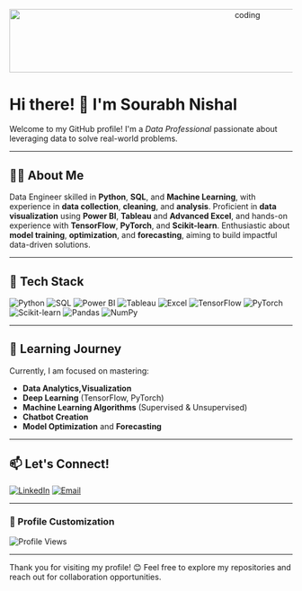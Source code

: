 <p align="center">
  <img alt="coding" style="width:22cm; height:3cm;" src="https://miro.medium.com/v2/resize:fit:1400/1*g3zcRSjUu50p7_1brc9c2Q.gif">
</p>


# Hi there! 👋 I'm Sourabh Nishal

Welcome to my GitHub profile! I'm a *Data Professional* passionate about leveraging data to solve real-world problems.

---

## 👨‍💻 About Me

Data Engineer skilled in **Python**, **SQL**, and **Machine Learning**, with experience in **data collection**, **cleaning**, and **analysis**. Proficient in **data visualization** using **Power BI**, **Tableau** and **Advanced Excel**, and hands-on experience with **TensorFlow**, **PyTorch**, and **Scikit-learn**. Enthusiastic about **model training**, **optimization**, and **forecasting**, aiming to build impactful data-driven solutions.

---

## 🚀 Tech Stack

![Python](https://img.shields.io/badge/-Python-3776AB?logo=python&logoColor=white&style=flat)
![SQL](https://img.shields.io/badge/-SQL-4479A1?logo=postgresql&logoColor=white&style=flat)
![Power BI](https://img.shields.io/badge/-Power%20BI-FFB81C?style=flat)
![Tableau](https://img.shields.io/badge/-Tableau-E97627?style=flat)
![Excel](https://img.shields.io/badge/-Excel-217346?style=flat)
![TensorFlow](https://img.shields.io/badge/-TensorFlow-FF6F00?logo=tensorflow&logoColor=white&style=flat)
![PyTorch](https://img.shields.io/badge/-PyTorch-EE4C2C?logo=pytorch&logoColor=white&style=flat)
![Scikit-learn](https://img.shields.io/badge/-Scikit_learn-F7931E?logo=scikit-learn&logoColor=white&style=flat)
![Pandas](https://img.shields.io/badge/-Pandas-150458?logo=pandas&logoColor=white&style=flat)
![NumPy](https://img.shields.io/badge/-NumPy-013243?logo=numpy&logoColor=white&style=flat)


---

## 🌱 Learning Journey

Currently, I am focused on mastering:
- **Data Analytics,Visualization**
- **Deep Learning** (TensorFlow, PyTorch)
- **Machine Learning Algorithms** (Supervised & Unsupervised)
- **Chatbot Creation**
- **Model Optimization** and **Forecasting**

---

## 📫 Let's Connect!

[![LinkedIn](https://img.shields.io/badge/-LinkedIn-0077B5?logo=linkedin&logoColor=white&style=flat-square)](https://www.linkedin.com/in/sourabh-nishal-k/)
[![Email](https://img.shields.io/badge/-Email-D14836?logo=gmail&logoColor=white&style=flat-square)](mailto:sourabhnishal1@gmail.com)

---

### 🎨 Profile Customization

![Profile Views](https://komarev.com/ghpvc/?username=SourabhNishal&color=brightgreen)

---

Thank you for visiting my profile! 😊 Feel free to explore my repositories and reach out for collaboration opportunities.
